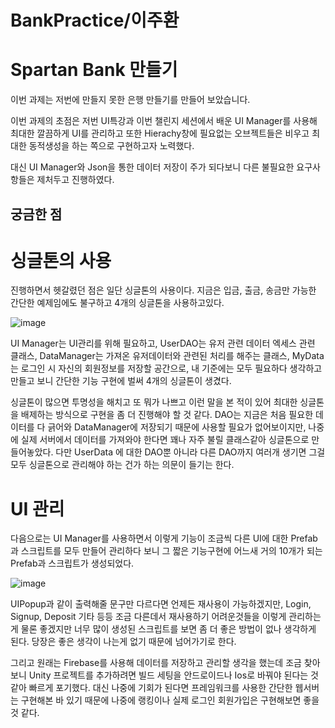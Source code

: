 # BankPractice/이주환
 
# Spartan Bank 만들기

이번 과제는 저번에 만들지 못한 은행 만들기를 만들어 보았습니다.

이번 과제의 초점은 저번 UI특강과 이번 챌린지 세션에서 배운 UI Manager를 사용해 최대한 깔끔하게 UI를 관리하고 또한 Hierachy창에 필요없는 오브젝트들은 비우고 최대한 동적생성을 하는 쪽으로 구현하고자 노력했다.

대신 UI Manager와 Json을 통한 데이터 저장이 주가 되다보니 다른 불필요한 요구사항들은 제처두고 진행하였다.

## 궁금한 점

# 싱글톤의 사용
진행하면서 헷갈렸던 점은 일단 싱글톤의 사용이다.
지금은 입금, 출금, 송금만 가능한 간단한 예제임에도 불구하고 4개의 싱글톤을 사용하고있다.

![image](https://github.com/leejh0469/BankPractice/assets/43924035/eea5dab9-92d0-470b-b42a-984736cab2bc)

UI Manager는 UI관리를 위해 필요하고, UserDAO는 유저 관련 데이터 엑세스 관련 클래스, DataManager는 가져온 유저데이터와 관련된 처리를 해주는 클래스, MyData는 로그인 시 자신의 회원정보를 저장할 공간으로,
내 기준에는 모두 필요하다 생각하고 만들고 보니 간단한 기능 구현에 벌써 4개의 싱글톤이 생겼다.

싱글톤이 많으면 투명성을 해치고 또 뭐가 나쁘고 이런 말을 본 적이 있어 최대한 싱글톤을 배제하는 방식으로 구현을 좀 더 진행해야 할 것 같다. DAO는 지금은 처음 필요한 데이터를 다 긁어와 DataManager에 저장되기 때문에 사용할 필요가 없어보이지만, 나중에 실제 서버에서 데이터를 가져와야 한다면 꽤나 자주 불릴 클래스같아 싱글톤으로 만들어놓았다. 다만 UserData 에 대한 DAO뿐 아니라 다른 DAO까지 여러개 생기면 그걸 모두 싱글톤으로 관리해야 하는 건가 하는 의문이 들기는 한다.

# UI 관리
다음으로는 UI Manager를 사용하면서 이렇게 기능이 조금씩 다른 UI에 대한 Prefab과 스크립트를 모두 만들어 관리하다 보니 그 짧은 기능구현에 어느새 거의 10개가 되는 Prefab과 스크립트가 생성되었다.

![image](https://github.com/leejh0469/BankPractice/assets/43924035/5aa3faf3-4031-4ba6-8909-e36154e00767)

UIPopup과 같이 출력해줄 문구만 다르다면 언제든 재사용이 가능하겠지만, Login, Signup, Deposit 기타 등등 조금 다른데서 재사용하기 어려운것들을 이렇게 관리하는게 물론 좋겠지만 너무 많이 생성된 스크립트를 보면 좀 더 좋은 방법이 없나 생각하게 된다.
당장은 좋은 생각이 나는게 없기 때문에 넘어가기로 한다.

그리고 원래는 Firebase를 사용해 데이터를 저장하고 관리할 생각을 했는데 조금 찾아보니 Unity 프로젝트를 추가하려면 빌드 세팅을 안드로이드나 Ios로 바꿔야 된다는 것 같아 빠르게 포기했다.
대신 나중에 기회가 된다면 프레임워크를 사용한 간단한 웹서버는 구현해본 바 있기 때문에 나중에 랭킹이나 실제 로그인 회원가입은 구현해보면 좋을 것 같다.
